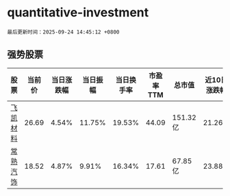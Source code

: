 # quantitative-investment

`最后更新时间：2025-09-24 14:45:12 +0800`

## 强势股票

|股票|当前价|当日涨跌幅|当日振幅|当日换手率|市盈率TTM|总市值|近10日涨跌幅|
|----|----|----|----|----|----|----|----|
|[飞凯材料](https://xueqiu.com/S/SZ300398)|26.69|4.54%|11.75%|19.53%|44.09|151.32亿|21.26%|
|[常熟汽饰](https://xueqiu.com/S/SH603035)|18.52|4.87%|9.91%|16.34%|17.61|67.85亿|23.88%|
